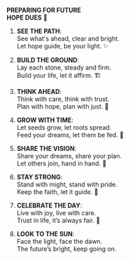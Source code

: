 **PREPARING FOR FUTURE**  
**HOPE DUES** 🌈  

1. **SEE THE PATH**:  
   See what's ahead, clear and bright.  
   Let hope guide, be your light. ✨  

2. **BUILD THE GROUND**:  
   Lay each stone, steady and firm.  
   Build your life, let it affirm. 🏗️  

3. **THINK AHEAD**:  
   Think with care, think with trust.  
   Plan with hope, plan with just. 💭  

4. **GROW WITH TIME**:  
   Let seeds grow, let roots spread.  
   Feed your dreams, let them be fed. 🌱  

5. **SHARE THE VISION**:  
   Share your dreams, share your plan.  
   Let others join, hand in hand. 🤝  

6. **STAY STRONG**:  
   Stand with might, stand with pride.  
   Keep the faith, let it guide. 💪  

7. **CELEBRATE THE DAY**:  
   Live with joy, live with care.  
   Trust in life, it’s always fair. 🎉  

8. **LOOK TO THE SUN**:  
   Face the light, face the dawn.  
   The future’s bright, keep going on. 
